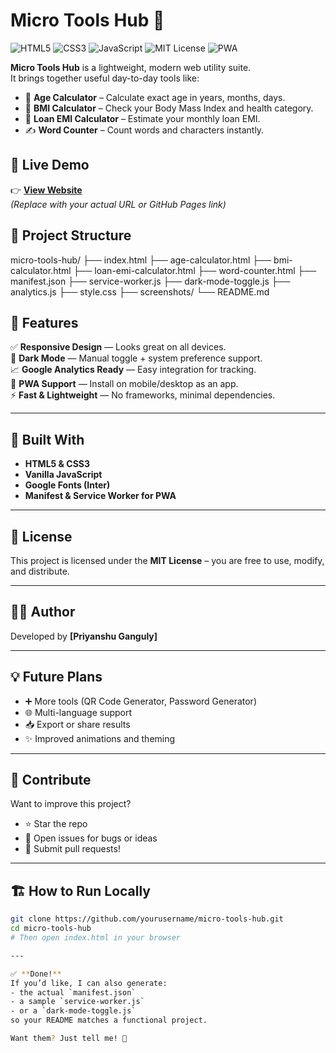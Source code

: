 # Micro Tools Hub 🧰

![HTML5](https://img.shields.io/badge/HTML5-%23E34F26.svg?style=flat&logo=html5&logoColor=white)
![CSS3](https://img.shields.io/badge/CSS3-%231572B6.svg?style=flat&logo=css3&logoColor=white)
![JavaScript](https://img.shields.io/badge/JavaScript-%23F7DF1E.svg?style=flat&logo=javascript&logoColor=black)
![MIT License](https://img.shields.io/badge/License-MIT-green.svg)
![PWA](https://img.shields.io/badge/PWA-ready-blueviolet?style=flat&logo=pwa&logoColor=white)

**Micro Tools Hub** is a lightweight, modern web utility suite.  
It brings together useful day-to-day tools like:

- 🧓 **Age Calculator** – Calculate exact age in years, months, days.
- 🧮 **BMI Calculator** – Check your Body Mass Index and health category.
- 💸 **Loan EMI Calculator** – Estimate your monthly loan EMI.
- ✍️ **Word Counter** – Count words and characters instantly.

## 🚀 Live Demo

👉 [**View Website**](https://rony1200.github.io/CALCULATOR-TOOLS/)  
*(Replace with your actual URL or GitHub Pages link)*

## 📂 Project Structure
micro-tools-hub/
├── index.html
├── age-calculator.html
├── bmi-calculator.html
├── loan-emi-calculator.html
├── word-counter.html
├── manifest.json
├── service-worker.js
├── dark-mode-toggle.js
├── analytics.js
├── style.css
├── screenshots/
└── README.md

## 🌟 Features

✅ **Responsive Design** — Looks great on all devices.  
🌙 **Dark Mode** — Manual toggle + system preference support.  
📈 **Google Analytics Ready** — Easy integration for tracking.  
🧩 **PWA Support** — Install on mobile/desktop as an app.  
⚡ **Fast & Lightweight** — No frameworks, minimal dependencies.

---

## 🔧 Built With

- **HTML5 & CSS3**
- **Vanilla JavaScript**
- **Google Fonts (Inter)**
- **Manifest & Service Worker for PWA**

---

## 📝 License

This project is licensed under the **MIT License** – you are free to use, modify, and distribute.

---

## 👨‍💻 Author

Developed by **[Priyanshu Ganguly]**  


---

## 💡 Future Plans

- ➕ More tools (QR Code Generator, Password Generator)
- 🌐 Multi-language support
- 📥 Export or share results
- ✨ Improved animations and theming

---

## 🤝 Contribute

Want to improve this project?  
- ⭐ Star the repo  
- 🐛 Open issues for bugs or ideas  
- 🔀 Submit pull requests!

---

## 🏗️ How to Run Locally

```bash
git clone https://github.com/yourusername/micro-tools-hub.git
cd micro-tools-hub
# Then open index.html in your browser

---

✅ **Done!**  
If you’d like, I can also generate:
- the actual `manifest.json`
- a sample `service-worker.js`
- or a `dark-mode-toggle.js`  
so your README matches a functional project.  

Want them? Just tell me! 🚀
